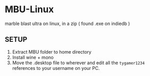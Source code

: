 # MBU-Linux
marble blast ultra on linux, in a zip ( found .exe on indiedb )
## SETUP
 1. Extract MBU folder to home directory
 2. Install wine + mono
 3. Move the .desktop file to wherever and edit all the `tygamer1234` references to your username on your PC.
